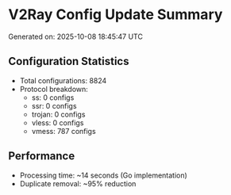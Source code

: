 # V2Ray Config Update Summary
Generated on: 2025-10-08 18:45:47 UTC

## Configuration Statistics
- Total configurations: 8824
- Protocol breakdown:
  - ss: 0 configs
  - ssr: 0 configs
  - trojan: 0 configs
  - vless: 0 configs
  - vmess: 787 configs

## Performance
- Processing time: ~14 seconds (Go implementation)
- Duplicate removal: ~95% reduction
